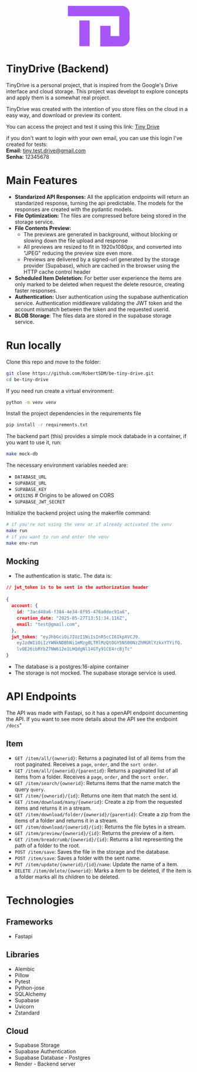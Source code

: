 <p align="center">
  <img src="./assets/imgs/tiny-drive-logo.svg" />
</p>

# **TinyDrive (Backend)**

TinyDrive is a personal project, that is inspired from the Google's Drive interface and cloud storage. This project was developt to explore concepts and apply them is a somewhat real project.

TinyDrive was created with the intention of you store files on the cloud in a easy way, and download or preview its content.

You can access the project and test it using this link: [Tiny Drive](https://tiny-drive.vercel.app/login)

if you don't want to login with your own email, you can use this login I've created for tests: \
**Email:** tiny.test.drive@gmail.com \
**Senha:** 12345678

# Main Features

-   **Standarized API Responses:** All the application endpoints will return an standarized response, turning the api predictable. The models for the responses are created with the pydantic models.
-   **File Optimization:** The files are compressed before being stored in the storage service.
-   **File Contents Preview:**
    -   The previews are generated in background, without blocking or slowing down the file upload and response
    -   All previews are resized to fit in 1920x1080px, and converted into "JPEG" reducing the preview size even more.
    -   Previews are delivered by a signed-url generated by the storage provider (Supabase), which are cached in the browser using the HTTP cache control header
-   **Scheduled Item Deletetion:** For better user experience the items are only marked to be deleted when request the delete resource, creating faster responses.
-   **Authentication:** User authentication using the supabase authentication service. Authentication middleware validating the JWT token and the account mismatch between the token and the requested userid.
-   **BLOB Storage**: The files data are stored in the supabase storage service.

# Run locally

Clone this repo and move to the folder:

```bash
git clone https://github.com/RobertSDM/be-tiny-drive.git
cd be-tiny-drive
```

If you need run create a virtual environment:

```bash
python -m venv venv
```

Install the project dependencies in the requirements file

```bash
pip install -r requirements.txt
```

The backend part (this) provides a simple mock databade in a container, if you want to use it, run:

```bash
make mock-db
```

The necessary environment variables needed are:

-   `DATABASE_URL`
-   `SUPABASE_URL`
-   `SUPABASE_KEY`
-   `ORIGINS` # Origins to be allowed on CORS
-   `SUPABASE_JWT_SECRET`

Initialize the backend project using the makerfile command:

```bash
# if you're not using the venv or if already activated the venv
make run
# if you want to run and enter the venv
make env-run
```

## Mocking

-   The authentication is static. The data is:

```json
// jwt_token is to be sent in the authorization header

{
  account: {
    id: "3acd40a6-f384-4e34-8f95-476a0dec91a6",
    creation_date: "2025-05-27T13:51:34.116Z",
    email: "test@gmail.com",
  },
  jwt_token: "eyJhbGciOiJIUzI1NiIsInR5cCI6IkpXVCJ9.
    eyJzdWIiOiIzYWNkNDBhNi1mMzg0LTRlMzQtOGY5NS00NzZhMGRlYzkxYTYifQ.
    lvOE26ibRYbZ7NW612e1LHQdgNl14GTy91CE4rcBjTc"
}
```

-   The database is a postgres:16-alpine container
-   The storage is not mocked. The supabase storage service is used.

# API Endpoints

The API was made with Fastapi, so it has a openAPI endpoint documenting the API. If you want to see more details about the API see the endpoint `/docs`"

## Item

-   `GET /item/all/{ownerid}`: Returns a paginated list of all items from the root paginated. Receives a `page`, `order`, and the `sort order`.
-   `GET /item/all/{ownerid}/{parentid}`: Returns a paginated list of all items from a folder. Receives a `page`, `order`, and the `sort order`.
-   `GET /item/search/{ownerid}`: Returns items that the name match the query `query`.
-   `GET /item/{ownerid}/{id}`: Returns one item that match the sent id.
-   `GET /item/download/many/{ownerid}`: Create a zip from the requested items and returns it in a stream.
-   `GET /item/download/folder/{ownerid}/{parentid}`: Create a zip from the items of a folder and returns it in a stream.
-   `GET /item/download/{ownerid}/{id}`: Returns the file bytes in a stream.
-   `GET /item/preview/{ownerid}/{id}`: Returns the preview of a item.
-   `GET /item/breadcrumb/{ownerid}/{id}`: Returns a list representing the path of a folder to the root.
-   `POST /item/save`: Saves the file in the storage and the database.
-   `POST /item/save`: Saves a folder with the sent name.
-   `PUT /item/update/{ownerid}/{id}/name`: Update the name of a item.
-   `DELETE /item/delete/{ownerid}`: Marks a item to be deleted, if the item is a folder marks all its children to be deleted.

# Technologies

## Frameworks

-   Fastapi

## Libraries

-   Alembic
-   Pillow
-   Pytest
-   Python-jose
-   SQLAlchemy
-   Supabase
-   Uvicorn
-   Zstandard

## Cloud

-   Supabase Storage
-   Supabase Authentication
-   Supabase Database - Postgres
-   Render - Backend server
